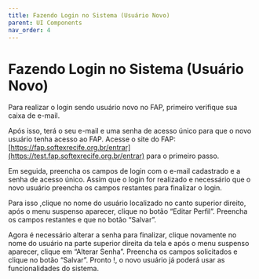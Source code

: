 ```yaml
---
title: Fazendo Login no Sistema (Usuário Novo)
parent: UI Components
nav_order: 4
---
```


# Fazendo Login no Sistema (Usuário Novo)


Para realizar o login sendo usuário novo no FAP, primeiro verifique sua caixa de e-mail.

Após isso, terá o seu e-mail e uma senha de acesso único para que o novo usuário tenha acesso ao FAP. Acesse o site do FAP: [https://fap.softexrecife.org.br/entrar](https://test.fap.softexrecife.org.br/entrar) para o primeiro passo.

Em seguida, preencha os campos de login com o e-mail cadastrado e a senha de acesso único. Assim que o login for realizado e necessário que o novo usuário preencha os campos restantes para finalizar o login. 

Para isso ,clique no nome do usuário localizado no canto superior direito, após o menu suspenso aparecer, clique no botão “Editar Perfil”. Preencha os campos restantes e que no botão “Salvar”. 

Agora é necessário alterar a senha para finalizar, clique novamente no nome do usuário na parte superior direita da tela e após o menu suspenso aparecer, clique em “Alterar Senha”. Preencha os campos solicitados e clique no botão “Salvar”. Pronto !, o novo usuário já poderá usar as funcionalidades do sistema.